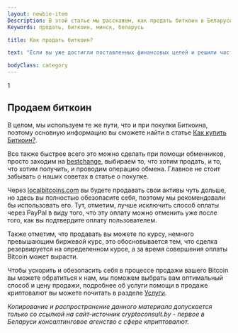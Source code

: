 ```yaml
---
layout: newbie-item
Description: В этой статье мы расскажем, как продать биткоин в Беларуси. Самыми простыми и безопастными сервисами являются localbitcoins и bestchange.
Keywords: продать, биткоин, минск, беларусь

title: Как продать биткоин?

text: "Если вы уже достигли поставленных финансовых целей и решили частично или полностью распродать свой криптопортфель, то вам остается лишь выбрать оптимальный способ перевести свои криптовалютные активы в фиатные."

bodyClass: category
---
```

<div class="news-card">
                        <div class="news-card__counter"><span>1</span></div>
                        <h2>Продаем биткоин</h2>
                        <p>
                            В целом, мы используем те же пути, что и при покупки Биткоина, поэтому основную информацию вы сможете найти в статье <a href="how-to-buy-bitcoin.html" target="_blank">Как купить Биткоин?</a>.
                        </p>
                        <p>Все также быстрее всего это можно сделать при помощи обменников, просто заходим на <a href="https://www.bestchange.ru/" target="_blank">bestchange</a>, выбираем то, что хотим продать, и то, что хотим получить, и проводим операцию обмена. Главное не стоит забывать о наших советах в статье о покупке.</p>
                        <p>Через <a href="https://localbitcoins.com" target="_blank">localbitcoins.com</a> вы будете продавать свои активы чуть дольше, но здесь вы полностью обезопасите себя, поэтому мы рекомендовали бы использовать его. Тут, отметим, лучше исключить способ оплаты через PayPal в виду того, что эту оплату можно отменить уже после того, как вы подтвердите оплату пользователем.
                        </p>
                        <p>Также отметим, что продавать вы можете по курсу, немного превышающим биржевой курс, это обосновывается тем, что сделка резервируется на определенном курсе, а за время совершения оплаты Bitcoin может вырасти.</p>
                        <p>Чтобы ускорить и обезопасить себя в процессе продажи вашего Bitcoin вы можете обратиться к нам, мы поможем выбрать вам оптимальный способ и цену продажи, подробнее об услуги помощи в продаже криптовалют вы можете почитать в разделе <a href="../services.html">Услуги</a>.</p>
                        <p><i>Копирование и распространение данного материала допускается только со ссылкой на сайт-источник cryptoconsult.by - первое в Беларуси консалтинговое агенство с сфере кприптовалют.</i></p>
                    </div>
